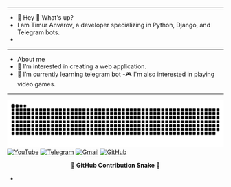 ------------------------------------------------------------------------------------
- 👋 Hey 👋 What's up?
- I am Timur Anvarov, a developer specializing in Python, Django, and Telegram bots.
- 
-------------------------------------------------------------------------------------
- About me 
- 👀 I’m interested in creating a web application.
- 🌱 I’m currently learning telegram bot
-🎮 I'm also interested in playing video games.

------------------------------------------------------------------------------------
![Snake](https://raw.githubusercontent.com/Platane/snk/output/github-contribution-grid-snake.svg)
[![YouTube](https://img.shields.io/badge/YouTube-FF0000?style=for-the-badge&logo=youtube&logoColor=white)](https://www.youtube.com/)
[![Telegram](https://img.shields.io/badge/Telegram-2CA5E0?style=for-the-badge&logo=telegram&logoColor=white)](https://t.me/iAmTimur_009)
[![Gmail](https://img.shields.io/badge/Gmail-D14836?style=for-the-badge&logo=gmail&logoColor=white)](mailto:timurcls063l@gmail.com)
[![GitHub](https://img.shields.io/badge/GitHub-181717?style=for-the-badge&logo=github&logoColor=white)](https://github.com/Timur230609)
<p align="center">
  <strong>🚀 GitHub Contribution Snake 🐍</strong>
</p>

- <!--🤝 I’m looking to collaborate on -->
<!---
Timur230609/Timur230609 is a ✨ special ✨ repository because its `README.md` (this file) appears on your GitHub profile.
You can click the Preview link to take a look at your changes.
--->
